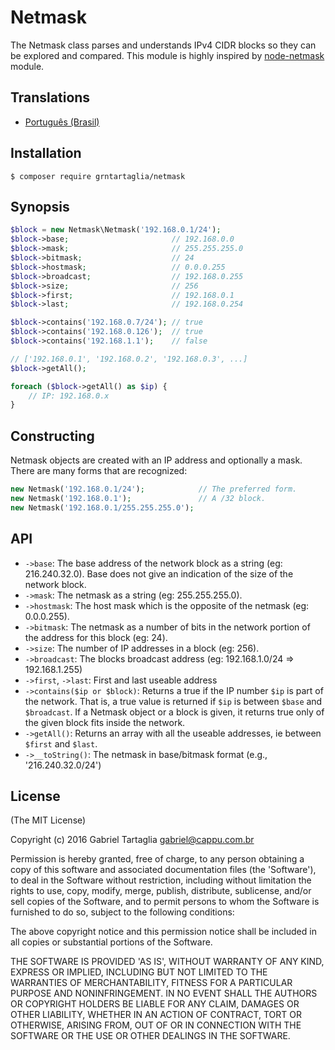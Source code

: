 Netmask
=======

The Netmask class parses and understands IPv4 CIDR blocks so they can be explored and compared. This module is highly inspired by [node-netmask](https://github.com/rs/node-netmask) module.

Translations
------------

- [Português (Brasil)](translations/README.pt-BR.md)

Installation
-----------

```shell
$ composer require grntartaglia/netmask
```

Synopsis
--------

```php
$block = new Netmask\Netmask('192.168.0.1/24');
$block->base;                       // 192.168.0.0
$block->mask;                       // 255.255.255.0
$block->bitmask;                    // 24
$block->hostmask;                   // 0.0.0.255
$block->broadcast;                  // 192.168.0.255
$block->size;                       // 256
$block->first;                      // 192.168.0.1
$block->last;                       // 192.168.0.254

$block->contains('192.168.0.7/24'); // true
$block->contains('192.168.0.126');  // true
$block->contains('192.168.1.1');    // false

// ['192.168.0.1', '192.168.0.2', '192.168.0.3', ...]
$block->getAll();

foreach ($block->getAll() as $ip) {
    // IP: 192.168.0.x
}
```

Constructing
------------

Netmask objects are created with an IP address and optionally a mask. There are many forms that are recognized:

```php
new Netmask('192.168.0.1/24');            // The preferred form.
new Netmask('192.168.0.1');               // A /32 block.
new Netmask('192.168.0.1/255.255.255.0');
```

API
---

- `->base`: The base address of the network block as a string (eg: 216.240.32.0). Base does not give an indication of the size of the network block.
- `->mask`: The netmask as a string (eg: 255.255.255.0).
- `->hostmask`: The host mask which is the opposite of the netmask (eg: 0.0.0.255).
- `->bitmask`: The netmask as a number of bits in the network portion of the address for this block (eg: 24).
- `->size`: The number of IP addresses in a block (eg: 256).
- `->broadcast`: The blocks broadcast address (eg: 192.168.1.0/24 => 192.168.1.255)
- `->first`, `->last`: First and last useable address
- `->contains($ip or $block)`: Returns a true if the IP number `$ip` is part of the network. That is, a true value is returned if `$ip` is between `$base` and `$broadcast`. If a Netmask object or a block is given, it returns true only of the given block fits inside the network.
- `->getAll()`: Returns an array with all the useable addresses, ie between `$first` and `$last`.
- `->__toString()`: The netmask in base/bitmask format (e.g., '216.240.32.0/24')

License
-------

(The MIT License)

Copyright (c) 2016 Gabriel Tartaglia <gabriel@cappu.com.br>

Permission is hereby granted, free of charge, to any person obtaining a copy of this software and associated documentation files (the 'Software'), to deal in the Software without restriction, including without limitation the rights to use, copy, modify, merge, publish, distribute, sublicense, and/or sell copies of the Software, and to permit persons to whom the Software is furnished to do so, subject to the following conditions:

The above copyright notice and this permission notice shall be included in all copies or substantial portions of the Software.

THE SOFTWARE IS PROVIDED 'AS IS', WITHOUT WARRANTY OF ANY KIND, EXPRESS OR IMPLIED, INCLUDING BUT NOT LIMITED TO THE WARRANTIES OF MERCHANTABILITY, FITNESS FOR A PARTICULAR PURPOSE AND NONINFRINGEMENT. IN NO EVENT SHALL THE AUTHORS OR COPYRIGHT HOLDERS BE LIABLE FOR ANY CLAIM, DAMAGES OR OTHER LIABILITY, WHETHER IN AN ACTION OF CONTRACT, TORT OR OTHERWISE, ARISING FROM, OUT OF OR IN CONNECTION WITH THE SOFTWARE OR THE USE OR OTHER DEALINGS IN THE SOFTWARE.
